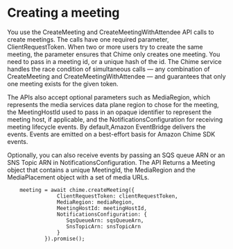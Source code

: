 # Creating a meeting<a name="creating-a-meeting"></a>

You use the CreateMeeting and CreateMeetingWithAttendee API calls to create meetings\. The calls have one required parameter, ClientRequestToken\. When two or more users try to create the same meeting, the parameter ensures that Chime only creates one meeting\. You need to pass in a meeting id, or a unique hash of the id\. The Chime service handles the race condition of simultaneous calls — any combination of CreateMeeting and CreateMeetingWithAttendee — and guarantees that only one meeting exists for the given token\.

The APIs also accept optional parameters such as MediaRegion, which represents the media services data plane region to chose for the meeting, the MeetingHostId used to pass in an opaque identifier to represent the meeting host, if applicable, and the NotificationsConfiguration for receiving meeting lifecycle events\. By default,Amazon EventBridge delivers the events\. Events are emitted on a best\-effort basis for Amazon Chime SDK events\.

Optionally, you can also receive events by passing an SQS queue ARN or an SNS Topic ARN in NotificationsConfiguration\. The API Returns a Meeting object that contains a unique MeetingId, the MediaRegion and the MediaPlacement object with a set of media URLs\. 

```
    meeting = await chime.createMeeting({
                ClientRequestToken: clientRequestToken,
                MediaRegion: mediaRegion,
                MeetingHostId: meetingHostId,
                NotificationsConfiguration: {
                   SqsQueueArn: sqsQueueArn,
                   SnsTopicArn: snsTopicArn
                }
            }).promise();
```